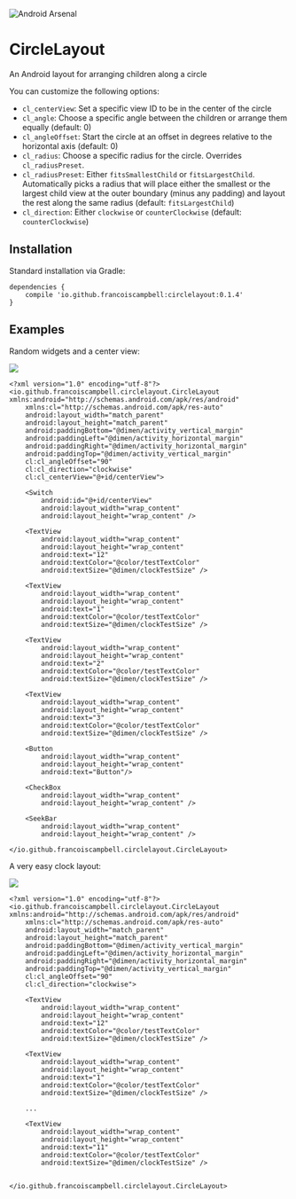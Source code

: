![Android Arsenal](https://img.shields.io/badge/Android%20Arsenal-CircleLayout-green.svg?style=true)

# CircleLayout
An Android layout for arranging children along a circle

You can customize the following options:
* `cl_centerView`: Set a specific view ID to be in the center of the circle
* `cl_angle`: Choose a specific angle between the children or arrange them equally (default: 0)
* `cl_angleOffset`: Start the circle at an offset in degrees relative to the horizontal axis (default: 0)
* `cl_radius`: Choose a specific radius for the circle. Overrides `cl_radiusPreset`.
* `cl_radiusPreset`: Either `fitsSmallestChild` or `fitsLargestChild`. Automatically picks a radius that will place either the smallest or the largest child view at the outer boundary (minus any padding) and layout the rest along the same radius (default: `fitsLargestChild`)
* `cl_direction`: Either `clockwise` or `counterClockwise` (default: `counterClockwise`)

## Installation

Standard installation via Gradle:

    dependencies {
        compile 'io.github.francoiscampbell:circlelayout:0.1.4'
    }

## Examples

Random widgets and a center view:

![](https://i.imgur.com/h90s89m.png)

    <?xml version="1.0" encoding="utf-8"?>
    <io.github.francoiscampbell.circlelayout.CircleLayout xmlns:android="http://schemas.android.com/apk/res/android"
        xmlns:cl="http://schemas.android.com/apk/res-auto"
        android:layout_width="match_parent"
        android:layout_height="match_parent"
        android:paddingBottom="@dimen/activity_vertical_margin"
        android:paddingLeft="@dimen/activity_horizontal_margin"
        android:paddingRight="@dimen/activity_horizontal_margin"
        android:paddingTop="@dimen/activity_vertical_margin"
        cl:cl_angleOffset="90"
        cl:cl_direction="clockwise"
        cl:cl_centerView="@+id/centerView">
    
        <Switch
            android:id="@+id/centerView"
            android:layout_width="wrap_content"
            android:layout_height="wrap_content" />
    
        <TextView
            android:layout_width="wrap_content"
            android:layout_height="wrap_content"
            android:text="12"
            android:textColor="@color/testTextColor"
            android:textSize="@dimen/clockTestSize" />
    
        <TextView
            android:layout_width="wrap_content"
            android:layout_height="wrap_content"
            android:text="1"
            android:textColor="@color/testTextColor"
            android:textSize="@dimen/clockTestSize" />
    
        <TextView
            android:layout_width="wrap_content"
            android:layout_height="wrap_content"
            android:text="2"
            android:textColor="@color/testTextColor"
            android:textSize="@dimen/clockTestSize" />
    
        <TextView
            android:layout_width="wrap_content"
            android:layout_height="wrap_content"
            android:text="3"
            android:textColor="@color/testTextColor"
            android:textSize="@dimen/clockTestSize" />
    
        <Button
            android:layout_width="wrap_content"
            android:layout_height="wrap_content"
            android:text="Button"/>
    
        <CheckBox
            android:layout_width="wrap_content"
            android:layout_height="wrap_content" />
    
        <SeekBar
            android:layout_width="wrap_content"
            android:layout_height="wrap_content" />
    
    </io.github.francoiscampbell.circlelayout.CircleLayout>

A very easy clock layout:

![](https://i.imgur.com/iU0LLFM.png)


    <?xml version="1.0" encoding="utf-8"?>
    <io.github.francoiscampbell.circlelayout.CircleLayout xmlns:android="http://schemas.android.com/apk/res/android"
        xmlns:cl="http://schemas.android.com/apk/res-auto"
        android:layout_width="match_parent"
        android:layout_height="match_parent"
        android:paddingBottom="@dimen/activity_vertical_margin"
        android:paddingLeft="@dimen/activity_horizontal_margin"
        android:paddingRight="@dimen/activity_horizontal_margin"
        android:paddingTop="@dimen/activity_vertical_margin"
        cl:cl_angleOffset="90"
        cl:cl_direction="clockwise">
    
        <TextView
            android:layout_width="wrap_content"
            android:layout_height="wrap_content"
            android:text="12"
            android:textColor="@color/testTextColor"
            android:textSize="@dimen/clockTestSize" />
    
        <TextView
            android:layout_width="wrap_content"
            android:layout_height="wrap_content"
            android:text="1"
            android:textColor="@color/testTextColor"
            android:textSize="@dimen/clockTestSize" />
    
        ...
    
        <TextView
            android:layout_width="wrap_content"
            android:layout_height="wrap_content"
            android:text="11"
            android:textColor="@color/testTextColor"
            android:textSize="@dimen/clockTestSize" />
    
    
    </io.github.francoiscampbell.circlelayout.CircleLayout>
